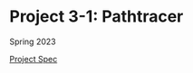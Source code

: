 # Project 3-1: Pathtracer

Spring 2023

[Project Spec](https://cs184.eecs.berkeley.edu/sp23/docs/proj3-1)
